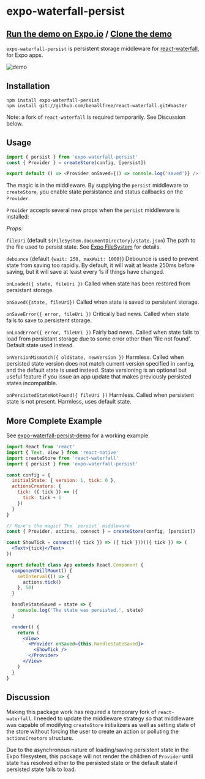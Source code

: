 # expo-waterfall-persist

## [Run the demo on Expo.io](https://exp.host/@benallfree/expo-waterfall-persist-demo) / [Clone the demo](/benallfree/expo-waterfall-persist-demo)

`expo-waterfall-persist` is persistent storage middleware for [react-waterfall](/didierfranc/react-waterfall), for Expo apps.

![demo](https://thumbs.gfycat.com/WhitePaleEquine-size_restricted.gif)

## Installation

```
npm install expo-waterfall-persist
npm install git://github.com/benallfree/react-waterfall.git#master
```

Note: a fork of `react-waterfall` is required temporarily. See Discussion below.

## Usage

```js
import { persist } from 'expo-waterfall-persist'
const { Provider } = createStore(config, [persist])

export default () => <Provider onSaved={() => console.log('saved')} />
```

The magic is in the middleware. By supplying the `persist` middleware to `createStore`, you enable state persistance and status callbacks on the `Provider`.

`Provider` accepts several new props when the `persist` middleware is installed:

_Props:_

`fileUri` (default `${FileSystem.documentDirectory}/state.json`) The path to the file used to persist state. See [Expo FileSystem](https://docs.expo.io/versions/latest/sdk/filesystem) for details.

`debounce` (default `{wait: 250, maxWait: 1000}`) Debounce is used to prevent state from saving too rapidly. By default, it will wait at leaste 250ms before saving, but it will save at least every 1s if things have changed.

`onLoaded({ state, fileUri })` Called when state has been restored from persistant storage.

`onSaved({state, fileUri})` Called when state is saved to persistent storage.

`onSaveError({ error, fileUri })` Critically bad news. Called when state fails to save to persistent storage.

`onLoadError({ error, fileUri })` Fairly bad news. Called when state fails to load from persistant storage due to some error other than 'file not found'. Default state used instead.

`onVersionMismatch({ oldState, newVersion })` Harmless. Called when persisted state version does not match current version specified in `config`, and the default state is used instead. State versioning is an optional but useful feature if you issue an app update that makes previously persisted states incompatible.

`onPersistedStateNotFound({ fileUri })` Harmless. Called when persistent state is not present. Harmless, uses default state.

## More Complete Example

See [expo-waterfall-persist-demo](/benallfre/expo-waterfall-persist-demo) for a working example.

```jsx
import React from 'react'
import { Text, View } from 'react-native'
import createStore from 'react-waterfall'
import { persist } from 'expo-waterfall-persist'

const config = {
  initialState: { version: 1, tick: 0 },
  actionsCreators: {
    tick: ({ tick }) => ({
      tick: tick + 1
    })
  }
}

// Here's the magic! The `persist` middleware
const { Provider, actions, connect } = createStore(config, [persist])

const ShowTick = connect(({ tick }) => ({ tick }))(({ tick }) => (
  <Text>{tick}</Text>
))

export default class App extends React.Component {
  componentWillMount() {
    setInterval(() => {
      actions.tick()
    }, 50)
  }

  handleStateSaved = state => {
    console.log('The state was persisted.', state)
  }

  render() {
    return (
      <View>
        <Provider onSaved={this.handleStateSaved}>
          <ShowTick />
        </Provider>
      </View>
    )
  }
}
```

## Discussion

Making this package work has required a temporary fork of `react-waterfall`. I needed to update the middleware strategy so that middleware was capable of modifying `createStore` initializers as well as setting state of the store without forcing the user to create an action or polluting the `actionsCreators` structure.

Due to the asynchronous nature of loading/saving persistent state in the Expo filesystem, this package will not render the children of `Provider` until state has resolved either to the persisted state or the default state if persisted state fails to load.
